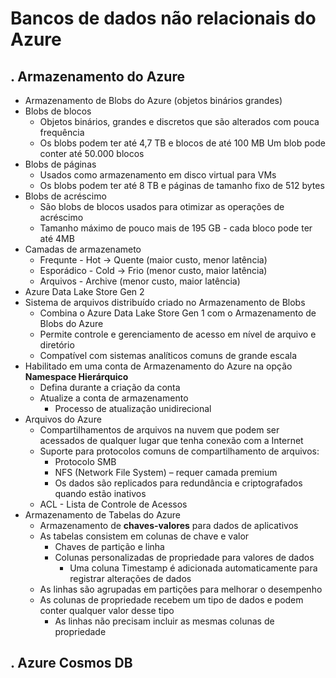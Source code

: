 # Bancos de dados não relacionais do Azure

. Armazenamento do Azure
--------------------
- Armazenamento de Blobs do Azure (objetos binários grandes)
 - Blobs de blocos
   - Objetos binários, grandes e discretos que são alterados com pouca frequência
   - Os blobs podem ter até 4,7 TB e blocos de até 100 MB Um blob pode conter até 50.000 blocos
 - Blobs de páginas
   - Usados como armazenamento em disco virtual para VMs
   - Os blobs podem ter até 8 TB e páginas de tamanho fixo de 512 bytes
 - Blobs de acréscimo
   - São blobs de blocos usados para otimizar as operações de acréscimo
   - Tamanho máximo de pouco mais de 195 GB - cada bloco pode ter até 4MB
 - Camadas de armazenameto
   - Frequnte - Hot -> Quente (maior custo, menor latência)
   - Esporádico - Cold -> Frio (menor custo, maior latência)
   - Arquivos - Archive (menor custo, maior latência)
- Azure Data Lake Store Gen 2
 - Sistema de arquivos distribuído criado no Armazenamento de Blobs
   - Combina o Azure Data Lake Store Gen 1 com o Armazenamento de Blobs do Azure
   - Permite controle e gerenciamento de acesso em nível de arquivo e diretório
   - Compatível com sistemas analíticos comuns de grande escala
 - Habilitado em uma conta de Armazenamento do Azure na opção <b>Namespace Hierárquico</b>
   - Defina durante a criação da conta
   - Atualize a conta de armazenamento
     - Processo de atualização unidirecional
- Arquivos do Azure
  - Compartilhamentos de arquivos na nuvem que podem ser acessados de qualquer lugar que tenha conexão com a Internet
  - Suporte para protocolos comuns de compartilhamento de arquivos:
     - Protocolo SMB
     - NFS (Network File System) – requer camada premium
     - Os dados são replicados para redundância e criptografados quando estão inativos
  - ACL - Lista de Controle de Acessos
- Armazenamento de Tabelas do Azure
  - Armazenamento de <b>chaves-valores</b> para dados de aplicativos
  - As tabelas consistem em colunas de chave e valor
     - Chaves de partição e linha
     - Colunas personalizadas de propriedade para valores de dados
        - Uma coluna Timestamp é adicionada automaticamente para registrar alterações de dados
  - As linhas são agrupadas em partições para melhorar o desempenho
  - As colunas de propriedade recebem um tipo de dados e podem conter qualquer valor desse tipo
      - As linhas não precisam incluir as mesmas colunas de propriedade

. Azure Cosmos DB
--------------------
